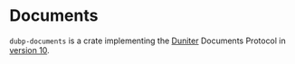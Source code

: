 # Documents

`dubp-documents` is a crate implementing the [Duniter] Documents Protocol in [version 10][version10].

[Duniter]: https://duniter.org/en/
[version10]: https://git.duniter.org/nodes/typescript/duniter/blob/master/doc/Protocol.md
